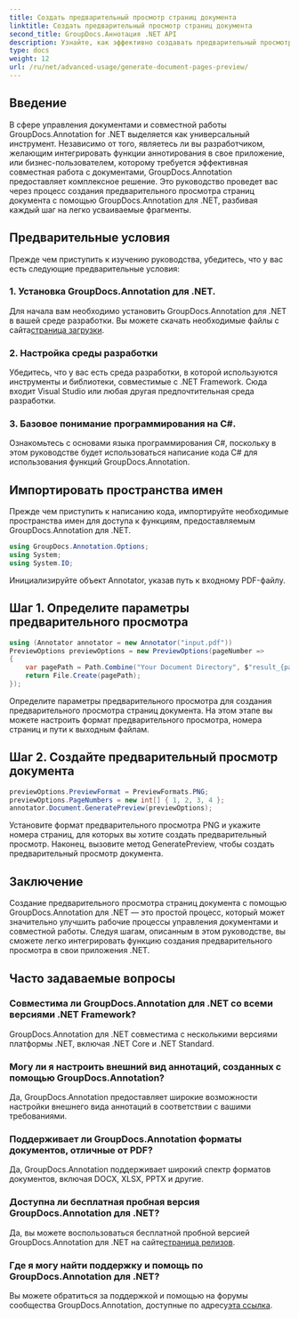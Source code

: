 ```yaml
---
title: Создать предварительный просмотр страниц документа
linktitle: Создать предварительный просмотр страниц документа
second_title: GroupDocs.Аннотация .NET API
description: Узнайте, как эффективно создавать предварительный просмотр страниц документа с помощью GroupDocs.Annotation для .NET. Улучшите свои рабочие процессы управления документами с помощью этого комплексного решения.
type: docs
weight: 12
url: /ru/net/advanced-usage/generate-document-pages-preview/
---
```

## Введение
В сфере управления документами и совместной работы GroupDocs.Annotation for .NET выделяется как универсальный инструмент. Независимо от того, являетесь ли вы разработчиком, желающим интегрировать функции аннотирования в свое приложение, или бизнес-пользователем, которому требуется эффективная совместная работа с документами, GroupDocs.Annotation предоставляет комплексное решение. Это руководство проведет вас через процесс создания предварительного просмотра страниц документа с помощью GroupDocs.Annotation для .NET, разбивая каждый шаг на легко усваиваемые фрагменты.
## Предварительные условия
Прежде чем приступить к изучению руководства, убедитесь, что у вас есть следующие предварительные условия:
### 1. Установка GroupDocs.Annotation для .NET.
 Для начала вам необходимо установить GroupDocs.Annotation для .NET в вашей среде разработки. Вы можете скачать необходимые файлы с сайта[страница загрузки](https://releases.groupdocs.com/annotation/net/).
### 2. Настройка среды разработки
Убедитесь, что у вас есть среда разработки, в которой используются инструменты и библиотеки, совместимые с .NET Framework. Сюда входит Visual Studio или любая другая предпочтительная среда разработки.
### 3. Базовое понимание программирования на C#.
Ознакомьтесь с основами языка программирования C#, поскольку в этом руководстве будет использоваться написание кода C# для использования функций GroupDocs.Annotation.

## Импортировать пространства имен
Прежде чем приступить к написанию кода, импортируйте необходимые пространства имен для доступа к функциям, предоставляемым GroupDocs.Annotation для .NET.

```csharp
using GroupDocs.Annotation.Options;
using System;
using System.IO;

```
Инициализируйте объект Annotator, указав путь к входному PDF-файлу.
## Шаг 1. Определите параметры предварительного просмотра
```csharp
using (Annotator annotator = new Annotator("input.pdf"))
PreviewOptions previewOptions = new PreviewOptions(pageNumber =>
{
    var pagePath = Path.Combine("Your Document Directory", $"result_{pageNumber}.png");
    return File.Create(pagePath);
});
```
Определите параметры предварительного просмотра для создания предварительного просмотра страниц документа. На этом этапе вы можете настроить формат предварительного просмотра, номера страниц и пути к выходным файлам.
## Шаг 2. Создайте предварительный просмотр документа
```csharp
previewOptions.PreviewFormat = PreviewFormats.PNG;
previewOptions.PageNumbers = new int[] { 1, 2, 3, 4 };
annotator.Document.GeneratePreview(previewOptions);
```
Установите формат предварительного просмотра PNG и укажите номера страниц, для которых вы хотите создать предварительный просмотр. Наконец, вызовите метод GeneratePreview, чтобы создать предварительный просмотр документа.

## Заключение
Создание предварительного просмотра страниц документа с помощью GroupDocs.Annotation для .NET — это простой процесс, который может значительно улучшить рабочие процессы управления документами и совместной работы. Следуя шагам, описанным в этом руководстве, вы сможете легко интегрировать функцию создания предварительного просмотра в свои приложения .NET.
## Часто задаваемые вопросы
### Совместима ли GroupDocs.Annotation для .NET со всеми версиями .NET Framework?
GroupDocs.Annotation для .NET совместима с несколькими версиями платформы .NET, включая .NET Core и .NET Standard.
### Могу ли я настроить внешний вид аннотаций, созданных с помощью GroupDocs.Annotation?
Да, GroupDocs.Annotation предоставляет широкие возможности настройки внешнего вида аннотаций в соответствии с вашими требованиями.
### Поддерживает ли GroupDocs.Annotation форматы документов, отличные от PDF?
Да, GroupDocs.Annotation поддерживает широкий спектр форматов документов, включая DOCX, XLSX, PPTX и другие.
### Доступна ли бесплатная пробная версия GroupDocs.Annotation для .NET?
Да, вы можете воспользоваться бесплатной пробной версией GroupDocs.Annotation для .NET на сайте[страница релизов](https://releases.groupdocs.com/).
### Где я могу найти поддержку и помощь по GroupDocs.Annotation для .NET?
 Вы можете обратиться за поддержкой и помощью на форумы сообщества GroupDocs.Annotation, доступные по адресу[эта ссылка](https://forum.groupdocs.com/c/annotation/10).